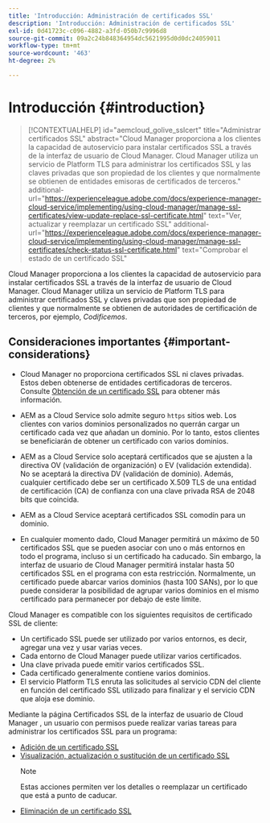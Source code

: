 ```yaml
---
title: 'Introducción: Administración de certificados SSL'
description: 'Introducción: Administración de certificados SSL'
exl-id: 0d41723c-c096-4882-a3fd-050b7c9996d8
source-git-commit: 09a2c24b848364954dc5621995d0d0dc24059011
workflow-type: tm+mt
source-wordcount: '463'
ht-degree: 2%

---
```


# Introducción {#introduction}

>[!CONTEXTUALHELP]
>id="aemcloud_golive_sslcert"
>title="Administrar certificados SSL"
>abstract="Cloud Manager proporciona a los clientes la capacidad de autoservicio para instalar certificados SSL a través de la interfaz de usuario de Cloud Manager. Cloud Manager utiliza un servicio de Platform TLS para administrar los certificados SSL y las claves privadas que son propiedad de los clientes y que normalmente se obtienen de entidades emisoras de certificados de terceros."
>additional-url="https://experienceleague.adobe.com/docs/experience-manager-cloud-service/implementing/using-cloud-manager/manage-ssl-certificates/view-update-replace-ssl-certificate.html" text="Ver, actualizar y reemplazar un certificado SSL"
>additional-url="https://experienceleague.adobe.com/docs/experience-manager-cloud-service/implementing/using-cloud-manager/manage-ssl-certificates/check-status-ssl-certificate.html" text="Comprobar el estado de un certificado SSL"


Cloud Manager proporciona a los clientes la capacidad de autoservicio para instalar certificados SSL a través de la interfaz de usuario de Cloud Manager. Cloud Manager utiliza un servicio de Platform TLS para administrar certificados SSL y claves privadas que son propiedad de clientes y que normalmente se obtienen de autoridades de certificación de terceros, por ejemplo, *Codificemos*.

## Consideraciones importantes {#important-considerations}

* Cloud Manager no proporciona certificados SSL ni claves privadas. Estos deben obtenerse de entidades certificadoras de terceros. Consulte [Obtención de un certificado SSL](/help/implementing/cloud-manager/managing-ssl-certifications/get-ssl-certificate.md) para obtener más información.

* AEM as a Cloud Service solo admite seguro `https` sitios web. Los clientes con varios dominios personalizados no querrán cargar un certificado cada vez que añadan un dominio. Por lo tanto, estos clientes se beneficiarán de obtener un certificado con varios dominios.

* AEM as a Cloud Service solo aceptará certificados que se ajusten a la directiva OV (validación de organización) o EV (validación extendida). No se aceptará la directiva DV (validación de dominio). Además, cualquier certificado debe ser un certificado X.509 TLS de una entidad de certificación (CA) de confianza con una clave privada RSA de 2048 bits que coincida.

* AEM as a Cloud Service aceptará certificados SSL comodín para un dominio.

* En cualquier momento dado, Cloud Manager permitirá un máximo de 50 certificados SSL que se pueden asociar con uno o más entornos en todo el programa, incluso si un certificado ha caducado. Sin embargo, la interfaz de usuario de Cloud Manager permitirá instalar hasta 50 certificados SSL en el programa con esta restricción. Normalmente, un certificado puede abarcar varios dominios (hasta 100 SANs), por lo que puede considerar la posibilidad de agrupar varios dominios en el mismo certificado para permanecer por debajo de este límite.

Cloud Manager es compatible con los siguientes requisitos de certificado SSL de cliente:

* Un certificado SSL puede ser utilizado por varios entornos, es decir, agregar una vez y usar varias veces.
* Cada entorno de Cloud Manager puede utilizar varios certificados.
* Una clave privada puede emitir varios certificados SSL.
* Cada certificado generalmente contiene varios dominios.
* El servicio Platform TLS enruta las solicitudes al servicio CDN del cliente en función del certificado SSL utilizado para finalizar y el servicio CDN que aloja ese dominio.

Mediante la página Certificados SSL de la interfaz de usuario de Cloud Manager , un usuario con permisos puede realizar varias tareas para administrar los certificados SSL para un programa:

* [Adición de un certificado SSL](/help/implementing/cloud-manager/managing-ssl-certifications/add-ssl-certificate.md)
* [Visualización, actualización o sustitución de un certificado SSL](/help/implementing/cloud-manager/managing-ssl-certifications/view-update-replace-ssl-certificate.md)
   >[!NOTE]
   >Estas acciones permiten ver los detalles o reemplazar un certificado que está a punto de caducar.
* [Eliminación de un certificado SSL](/help/implementing/cloud-manager/managing-ssl-certifications/delete-ssl-certificate.md)
